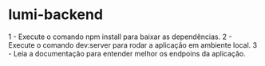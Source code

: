 # lumi-backend


1 - Execute o comando npm install para baixar as dependências.
2 - Execute o comando dev:server para rodar a aplicação em ambiente local.
3 - Leia a documentação para entender melhor os endpoins da aplicação.
